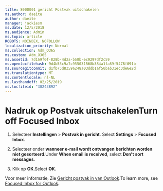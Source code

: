 ```yaml
---
title: 8000001 gericht Postvak uitschakelen
ms.author: daeite
author: daeite
manager: jackiesm
ms.date: 12/5/2018
ms.audience: Admin
ms.topic: article
ROBOTS: NOINDEX, NOFOLLOW
localization_priority: Normal
ms.collection: Adm_O365
ms.custom: Adm_O365
ms.assetid: 7d169f0f-828b-4d2a-b60b-ec9297df2c59
ms.openlocfilehash: 9d4b55c9a7c955031568b384a1fa89f5478f091b
ms.sourcegitcommit: d1fb75d8359a248a03ddb1af50bab31ec3de6e2d
ms.translationtype: MT
ms.contentlocale: nl-NL
ms.lasthandoff: 02/25/2019
ms.locfileid: "30243892"
---
```

# <a name="turn-off-focused-inbox"></a><span data-ttu-id="9abbd-102">Nadruk op Postvak uitschakelen</span><span class="sxs-lookup"><span data-stu-id="9abbd-102">Turn off Focused Inbox</span></span>

1. <span data-ttu-id="9abbd-103">Selecteer **Instellingen** \> **Postvak in gericht**.  </span><span class="sxs-lookup"><span data-stu-id="9abbd-103">Select **Settings**  \> **Focused Inbox**.</span></span>
    
2. <span data-ttu-id="9abbd-104">Selecteer onder **wanneer e-mail wordt ontvangen** **berichten worden niet gesorteerd**.</span><span class="sxs-lookup"><span data-stu-id="9abbd-104">Under **When email is received**, select **Don't sort messages**.</span></span>
    
3. <span data-ttu-id="9abbd-105">Klik op **OK**.</span><span class="sxs-lookup"><span data-stu-id="9abbd-105">Select **OK**.</span></span>
    
<span data-ttu-id="9abbd-106">Voor meer informatie, Zie [Gericht postvak in van Outlook](https://go.microsoft.com/fwlink/p/?linkid=873108).</span><span class="sxs-lookup"><span data-stu-id="9abbd-106">To learn more, see [Focused Inbox for Outlook](https://go.microsoft.com/fwlink/p/?linkid=873108).</span></span>
  

